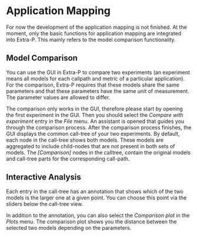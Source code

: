 Application Mapping
===================

For now the development of the application mapping is not finished. At the moment, only the basic functions for
application mapping are integrated into Extra-P.
This mainly refers to the model comparison functionality.

Model Comparison
----------------

You can use the GUI in Extra-P to compare two experiments
(an experiment means all models for each callpath and metric of a particular application).
For the comparison, Extra-P requires that these models share the same parameters
and that these parameters have the same unit of measurement.
The parameter values are allowed to differ.

The comparison only works in the GUI, therefore please start by opening the first experiment in the GUI.
Then you should select the *Compare with experiment* entry in the *File* menu.
An assistant is opened that guides you through the comparison process.
After the comparison process finishes, the GUI displays the common call-tree of your two experiments.
By default, each node in the call-tree shows both models.
These models are aggregated to include child-nodes that are not present in both sets of models.
The *[Comparison]* nodes in the calltree, contain the original models and call-tree parts for the corresponding
call-path.

Interactive Analysis
--------------------

Each entry in the call-tree has an annotation that shows which of the two models is the larger one at a given point.
You can choose this point via the sliders below the call-tree view.

In addition to the annotation, you can also select the *Comparison plot* in the *Plots* menu.
The comparison plot shows you the distance between the selected two models depending on the parameters.